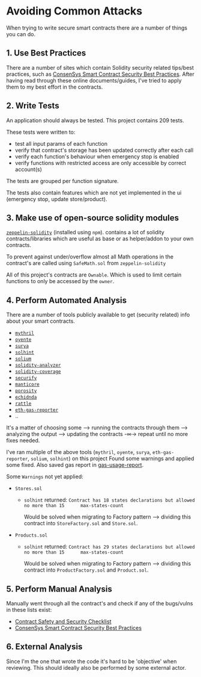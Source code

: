 # Avoiding Common Attacks

When trying to write secure smart contracts there are a number of things you can do.

## 1. Use Best Practices

There are a number of sites which contain Solidity security related tips/best practices, such as [ConsenSys Smart Contract Security Best Practices](https://consensys.github.io/smart-contract-best-practices/). After having read through these online documents/guides, I've tried to apply them to my best effort in the contracts.

## 2. Write Tests

An application should always be tested. This project contains 209 tests.

These tests were written to:
- test all input params of each function
- verify that contract's storage has been updated correctly after each call
- verify each function's behaviour when emergency stop is enabled
- verify functions with restricted access are only accessible by correct account(s)

The tests are grouped per function signature.

The tests also contain features which are not yet implemented in the ui (emergency stop, update store/product).

## 3. Make use of open-source solidity modules

[`zeppelin-solidity`](https://github.com/OpenZeppelin/openzeppelin-solidity) (installed using `npm`).
contains a lot of solidity contracts/libraries which are useful as base or as helper/addon to your own contracts.

To prevent against under/overflow almost all Math operations in the contract's are called using `SafeMath.sol` from `zeppelin-solidity`

All of this project's contracts are `Ownable`. Which is used to limit certain functions to only be accessed by the `owner`.

## 4. Perform Automated Analysis

There are a number of tools publicly available to get (security related) info about your smart contracts.

- [`mythril`](https://github.com/ConsenSys/mythril)
- [`oyente`](https://github.com/melonproject/oyente)
- [`surya`](https://github.com/ConsenSys/surya)
- [`solhint`](https://github.com/protofire/solhint)
- [`solium`](https://github.com/duaraghav8/Solium)
- [`solidity-analyzer`](https://github.com/quantstamp/solidity-analyzer)
- [`solidity-coverage`](https://github.com/sc-forks/solidity-coverage)
- [`securify`](https://securify.ch/)
- [`manticore`](https://github.com/trailofbits/manticore)
- [`porosity`](https://github.com/comaeio/porosity/tree/master/porosity/porosity)
- [`echidnda`](https://github.com/trailofbits/echidna)
- [`rattle`](https://github.com/trailofbits/rattle)
- [`eth-gas-reporter`](https://github.com/cgewecke/eth-gas-reporter)
- ..

It's a matter of choosing some --> running the contracts through them -->
analyzing the output --> updating the contracts -∞-> repeat until no more fixes needed.

I've ran multiple of the above tools (`mythril`, `oyente`, `surya`, `eth-gas-reporter`, `solium`, `solhint`) on this project
Found some warnings and applied some fixed. Also saved gas report in [gas-usage-report](./test/gas-usage-report.txt).

Some `Warnings` not yet applied:

- `Stores.sol`

  - `solhint` returned: `Contract has 18 states declarations but allowed no more than 15      max-states-count`

    Would be solved when migrating to Factory pattern --> dividing this contract into `StoreFactory.sol` and `Store.sol`.

- `Products.sol`

  - `solhint` returned: `Contract has 29 states declarations but allowed no more than 15      max-states-count`

    Would be solved when migrating to Factory pattern --> dividing this contract into `ProductFactory.sol` and `Product.sol`.

## 5. Perform Manual Analysis

Manually went through all the contract's and check if any of the bugs/vulns in these lists exist:
- [Contract Safety and Security Checklist](https://www.kingoftheether.com/contract-safety-checklist.html)
- [ConsenSys Smart Contract Security Best Practices](https://consensys.github.io/smart-contract-best-practices/)

## 6. External Analysis
Since I'm the one that wrote the code it's hard to be 'objective' when reviewing. This should ideally also be performed by some external actor.
